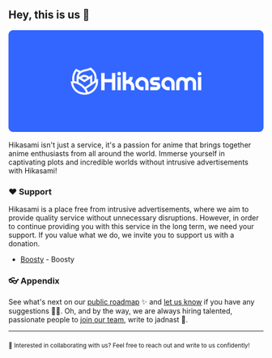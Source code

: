 ## Hey, this is us 👋

![Hikasami Github Cover](https://raw.githubusercontent.com/hikasami/.github/main/github_cover.png)

Hikasami isn't just a service, it's a passion for anime that brings together anime enthusiasts from all around the world. Immerse yourself in captivating plots and incredible worlds without intrusive advertisements with Hikasami!

### ❤️ Support

Hikasami is a place free from intrusive advertisements, where we aim to provide quality service without unnecessary disruptions.
However, in order to continue providing you with this service in the long term, we need your support. If you value what we do, we invite you to support us with a donation.

- [Boosty](https://boosty.to/hikasami) - Boosty

### 👓 Appendix

See what's next on our [public roadmap](https://github.com/hikasami/roadmap) ✨ and [let us know](https://github.com/hikasami/feedback) if you have any suggestions 🙇‍♂️. Oh, and by the way, we are always hiring talented, passionate people to [join our team](https://discord.gg/A8dgfBVRav), write to jadnast 🙌.

---

<sub>🤫 Interested in collaborating with us? Feel free to reach out and write to us confidently!</sub>
